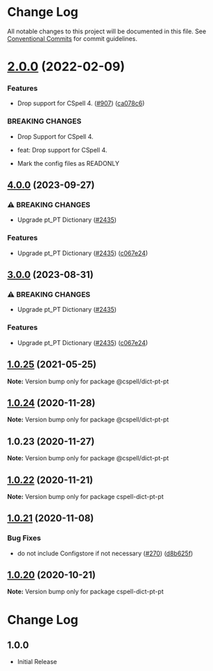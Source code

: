 # Change Log

All notable changes to this project will be documented in this file.
See [Conventional Commits](https://conventionalcommits.org) for commit guidelines.

# [2.0.0](https://github.com/streetsidesoftware/cspell-dicts/compare/@cspell/dict-pt-pt@1.0.25...@cspell/dict-pt-pt@2.0.0) (2022-02-09)


### Features

* Drop support for CSpell 4. ([#907](https://github.com/streetsidesoftware/cspell-dicts/issues/907)) ([ca078c6](https://github.com/streetsidesoftware/cspell-dicts/commit/ca078c6a2e188cc3cf6276db1ba7e007f0f06f27))


### BREAKING CHANGES

* Drop Support for CSpell 4.

* feat: Drop support for CSpell 4.
* Mark the config files as READONLY





## [4.0.0](https://github.com/kevintraver/cspell-dicts/compare/@cspell/dict-pt-pt-v3.0.0...@cspell/dict-pt-pt@4.0.0) (2023-09-27)


### ⚠ BREAKING CHANGES

* Upgrade pt_PT Dictionary ([#2435](https://github.com/kevintraver/cspell-dicts/issues/2435))

### Features

* Upgrade pt_PT Dictionary ([#2435](https://github.com/kevintraver/cspell-dicts/issues/2435)) ([c067e24](https://github.com/kevintraver/cspell-dicts/commit/c067e24a41459b7102b2366279f89f91ddda4ed6))

## [3.0.0](https://github.com/streetsidesoftware/cspell-dicts/compare/@cspell/dict-pt-pt@2.0.0...@cspell/dict-pt-pt@3.0.0) (2023-08-31)


### ⚠ BREAKING CHANGES

* Upgrade pt_PT Dictionary ([#2435](https://github.com/streetsidesoftware/cspell-dicts/issues/2435))

### Features

* Upgrade pt_PT Dictionary ([#2435](https://github.com/streetsidesoftware/cspell-dicts/issues/2435)) ([c067e24](https://github.com/streetsidesoftware/cspell-dicts/commit/c067e24a41459b7102b2366279f89f91ddda4ed6))

## [1.0.25](https://github.com/streetsidesoftware/cspell-dicts/compare/@cspell/dict-pt-pt@1.0.24...@cspell/dict-pt-pt@1.0.25) (2021-05-25)

**Note:** Version bump only for package @cspell/dict-pt-pt





## [1.0.24](https://github.com/streetsidesoftware/cspell-dicts/compare/@cspell/dict-pt-pt@1.0.23...@cspell/dict-pt-pt@1.0.24) (2020-11-28)

**Note:** Version bump only for package @cspell/dict-pt-pt





## 1.0.23 (2020-11-27)

**Note:** Version bump only for package @cspell/dict-pt-pt





## [1.0.22](https://github.com/streetsidesoftware/cspell-dicts/compare/cspell-dict-pt-pt@1.0.21...cspell-dict-pt-pt@1.0.22) (2020-11-21)

**Note:** Version bump only for package cspell-dict-pt-pt

## [1.0.21](https://github.com/streetsidesoftware/cspell-dicts/compare/cspell-dict-pt-pt@1.0.20...cspell-dict-pt-pt@1.0.21) (2020-11-08)

### Bug Fixes

- do not include Configstore if not necessary ([#270](https://github.com/streetsidesoftware/cspell-dicts/issues/270)) ([d8b625f](https://github.com/streetsidesoftware/cspell-dicts/commit/d8b625f2f42d5cc6c4a9390216ac1e5037886e44))

## [1.0.20](https://github.com/streetsidesoftware/cspell-dicts/compare/cspell-dict-pt-pt@1.0.19...cspell-dict-pt-pt@1.0.20) (2020-10-21)

**Note:** Version bump only for package cspell-dict-pt-pt

# Change Log

## 1.0.0

- Initial Release
